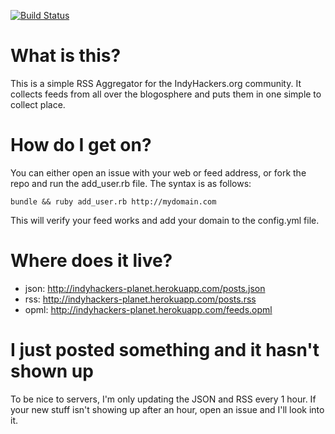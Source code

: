 [![Build Status](https://cloud.drone.io/api/badges/codatory/indyhackers.org-planet/status.svg)](https://cloud.drone.io/codatory/indyhackers.org-planet)

# What is this?

This is a simple RSS Aggregator for the IndyHackers.org community. It collects feeds from all over the blogosphere and puts them in one simple to collect place.

# How do I get on?

You can either open an issue with your web or feed address, or fork the repo and run
the add_user.rb file. The syntax is as follows:

```shell
bundle && ruby add_user.rb http://mydomain.com
```

This will verify your feed works and add your domain to the config.yml file.

# Where does it live?

- json: http://indyhackers-planet.herokuapp.com/posts.json
- rss: http://indyhackers-planet.herokuapp.com/posts.rss
- opml: http://indyhackers-planet.herokuapp.com/feeds.opml

# I just posted something and it hasn't shown up

To be nice to servers, I'm only updating the JSON and RSS every 1 hour. If your new stuff isn't showing up after an hour, open an issue and I'll look into it.
